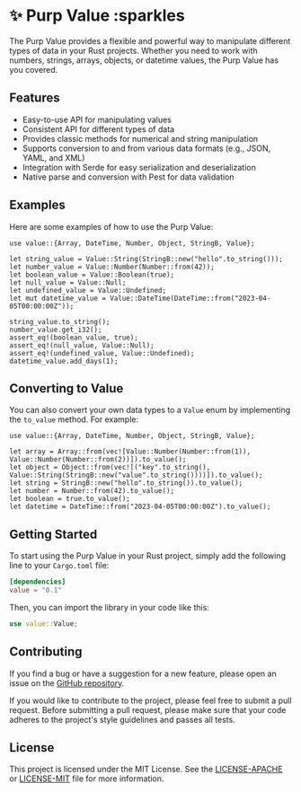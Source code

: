 # :sparkles: Purp Value :sparkles

The Purp Value provides a flexible and powerful way to manipulate different types of data in your Rust projects. Whether you need to work with numbers, strings, arrays, objects, or datetime values, the Purp Value has you covered.

## Features

- Easy-to-use API for manipulating values
- Consistent API for different types of data
- Provides classic methods for numerical and string manipulation
- Supports conversion to and from various data formats (e.g., JSON, YAML, and XML)
- Integration with Serde for easy serialization and deserialization
- Native parse and conversion with Pest for data validation

## Examples

Here are some examples of how to use the Purp Value:

```rust,editable
use value::{Array, DateTime, Number, Object, StringB, Value};

let string_value = Value::String(StringB::new("hello".to_string()));
let number_value = Value::Number(Number::from(42));
let boolean_value = Value::Boolean(true);
let null_value = Value::Null;
let undefined_value = Value::Undefined;
let mut datetime_value = Value::DateTime(DateTime::from("2023-04-05T00:00:00Z"));

string_value.to_string();
number_value.get_i32();
assert_eq!(boolean_value, true);
assert_eq!(null_value, Value::Null);
assert_eq!(undefined_value, Value::Undefined);
datetime_value.add_days(1);
```

## Converting to Value
You can also convert your own data types to a `Value` enum by implementing the `to_value` method. For example:

```rust,editable
use value::{Array, DateTime, Number, Object, StringB, Value};

let array = Array::from(vec![Value::Number(Number::from(1)), Value::Number(Number::from(2))]).to_value();
let object = Object::from(vec![("key".to_string(), Value::String(StringB::new("value".to_string())))]).to_value();
let string = StringB::new("hello".to_string()).to_value();
let number = Number::from(42).to_value();
let boolean = true.to_value();
let datetime = DateTime::from("2023-04-05T00:00:00Z").to_value();
```

## Getting Started
To start using the Purp Value in your Rust project, simply add the following line to your `Cargo.toml` file:
```toml
[dependencies]
value = "0.1"
```

Then, you can import the library in your code like this:
```rust
use value::Value;
```

## Contributing
If you find a bug or have a suggestion for a new feature, please open an issue on the [GitHub repository](/issues).

If you would like to contribute to the project, please feel free to submit a pull request. Before submitting a pull request, please make sure that your code adheres to the project's style guidelines and passes all tests.

## License
This project is licensed under the MIT License. See the [LICENSE-APACHE](/blob/main/LICENSE-APACHE) or [LICENSE-MIT](/blob/main/LICENSE-MIT) file for more information.
